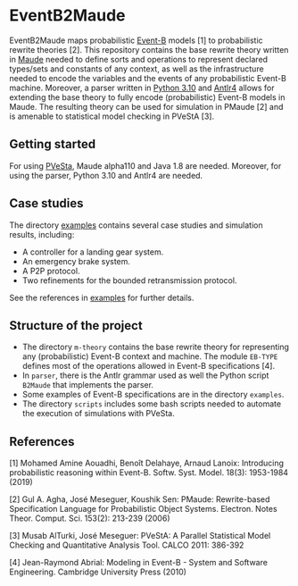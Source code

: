 # EventB2Maude

EventB2Maude maps probabilistic [Event-B](http://www.event-b.org/) models [1]
to probabilistic rewrite theories [2]. This repository contains the base
rewrite theory written in
[Maude](http://maude.cs.illinois.edu/w/index.php/The_Maude_System) needed to
define sorts and operations to represent declared types/sets and constants of
any context, as well as the infrastructure needed to encode the variables and
the events of any probabilistic Event-B machine. Moreover, a parser written in
[Python 3.10](https://www.python.org/downloads/release/python-3100/) and
[Antlr4](https://pypi.org/project/antlr4-python3-runtime/) allows for extending
the base theory to fully encode (probabilistic) Event-B models in Maude.  The
resulting theory can be used for simulation in PMaude [2] and is amenable to
statistical model checking in PVeStA [3]. 

## Getting started

For using [PVeSta](http://maude.cs.uiuc.edu/tools/pvesta/), Maude alpha110 and
Java 1.8 are needed. Moreover, for using the parser, Python 3.10 and Antlr4 are
needed. 

## Case studies

The directory [examples](./examples) contains several case studies and
simulation results, including:
- A controller for a landing gear system.
- An emergency brake system.
- A P2P protocol.
- Two refinements for the bounded retransmission protocol. 

See the references in [examples](./examples) for further details. 

## Structure of the project
- The directory `m-theory` contains the base rewrite theory for representing
  any (probabilistic) Event-B context and machine. The module `EB-TYPE` defines
  most of the operations allowed in Event-B specifications [4].
- In `parser`, there is the Antlr grammar used as well the Python script
  `B2Maude` that implements the parser. 
- Some examples of Event-B specifications are in the directory `examples`.
- The directory `scripts` includes some bash scripts needed to automate the
  execution of simulations with PVeSta.

## References
[1] Mohamed Amine Aouadhi, Benoît Delahaye, Arnaud Lanoix: Introducing
probabilistic reasoning within Event-B. Softw. Syst. Model. 18(3): 1953-1984
(2019)

[2] Gul A. Agha, José Meseguer, Koushik Sen: PMaude: Rewrite-based
Specification Language for Probabilistic Object Systems. Electron. Notes Theor.
Comput. Sci. 153(2): 213-239 (2006)

[3] Musab AlTurki, José Meseguer: PVeStA: A Parallel Statistical Model Checking
and Quantitative Analysis Tool. CALCO 2011: 386-392

[4] Jean-Raymond Abrial: Modeling in Event-B - System and Software Engineering.
Cambridge University Press (2010) 
